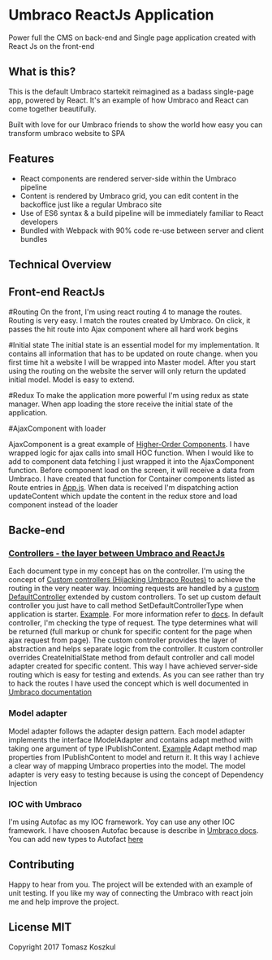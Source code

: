 # Umbraco ReactJs Application 

Power full the CMS on back-end and Single page application created with React Js on the front-end


## What is this?
This is the default Umbraco startekit reimagined as a badass single-page app, powered by React. It's an example of how Umbraco and React can come together beautifully.

Built with love for our Umbraco friends to show the world how easy you can transform umbraco website to SPA

## Features
* React components are rendered server-side within the Umbraco pipeline
* Content is rendered by Umbraco grid, you can edit content in the backoffice just like a regular Umbraco site
* Use of ES6 syntax & a build pipeline will be immediately familiar to React developers 
* Bundled with Webpack with 90% code re-use between server and client bundles



## Technical Overview
## Front-end ReactJs

#Routing
On the front, I'm using react routing 4 to manage the routes. Routing is very easy. I match the routes created by Umbraco. On click, it passes the hit route into Ajax component where all hard work begins

#Initial state
The initial state is an essential model for my implementation. It contains all information that has to be updated on route change. when you first time hit a website I will be wrapped into Master model. After you start using the routing on the website the server will only return the updated initial model. Model is easy to extend.

#Redux 
To make the application more powerful I'm using redux as state manager. When app loading the store receive the initial state of the application.

#AjaxComponent with loader

AjaxComponent is a great example of [Higher-Order Components](https://reactjs.org/docs/higher-order-components.html). I have wrapped logic for ajax calls into small HOC function.
When I would like to add to component data fetching I just wrapped it into the AjaxComponent function. Before component load on the screen, it will receive a data from Umbraco. I have created that function for Container components listed as Route entries in [App.js](https://github.com/dzolu/UmbracoWithReactJs/blob/master/UmbracoWithReactJs/app/src/App.js). When data is received I'm dispatching action updateContent which update the content in the redux store and load component instead of the loader



## Backe-end 

### [Controllers - the layer between Umbraco and ReactJs](https://github.com/dzolu/UmbracoWithReactJs/tree/master/UmbracoWithReactJs/Controllers)

Each document type in my concept has on the controller.  I'm using the concept of [Custom controllers (Hijacking Umbraco Routes)](https://our.umbraco.org/documentation/reference/routing/custom-controllers) to achieve the routing in the very neater way. 
Incoming requests are handled by a [custom DefaultController](https://github.com/dzolu/UmbracoWithReactJs/blob/master/UmbracoWithReactJs/Controllers/DefaultController.cs) extended by custom controllers. To set up custom default controller you just have to call method SetDefaultControllerType when application is starter. [Example](https://github.com/dzolu/UmbracoWithReactJs/blob/master/UmbracoWithReactJs/App_Start/UmbracoWithReactJs.cs). For more information refer to [docs](https://our.umbraco.org/documentation/implementation/default-routing/Controller-Selection/). In default controller, I'm checking the type of request. The type determines what will be returned (full markup or chunk for specific content for the page when ajax request from page). The custom controller provides the layer of abstraction and helps separate logic from the controller.  It custom controller overrides CreateInitialState method from default controller and call model adapter created for specific content. This way I have achieved server-side routing which is easy for testing and extends. As you can see rather than try to hack the routes I have used the concept which is well documented in [Umbraco documentation](https://our.umbraco.org/documentation/Reference/Routing/) 


### Model adapter 

Model adapter follows the adapter design pattern. Each model adapter implements the interface IModelAdapter<T> and contains adapt method with taking one argument of type IPublishContent. [Example](https://github.com/dzolu/UmbracoWithReactJs/blob/master/UmbracoWithReactJs/Model%20Adapter/HeroModelAdapter.cs)
Adapt method map properties from IPublishContent to model and return it. It this way I achieve a clear way of mapping Umbraco properties into the model. The model adapter is very easy to testing because is using the concept of Dependency Injection

### IOC with Umbraco

I'm using Autofac as my IOC framework. Yoy can use any other IOC framework. I have choosen Autofac because is describe in [Umbraco docs](https://our.umbraco.org/documentation/reference/using-ioc). You can add new types to Autofact [here](https://github.com/dzolu/UmbracoWithReactJs/blob/master/UmbracoWithReactJs/App_Start/UmbracoWithReactJs.cs) 



## Contributing
Happy to hear from you. The project will be extended with an example of unit testing. If you like my way of connecting the Umbraco with react join me and help improve the project.



## License MIT
Copyright 2017 Tomasz Koszkul
